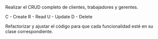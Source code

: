 Realizar el CRUD completo de clientes, trabajadores y gerentes.

C - Create
R - Read
U - Update
D - Delete

Refactorizar y ajustar el código para que cada funcionalidad esté en su clase correspondiente.
